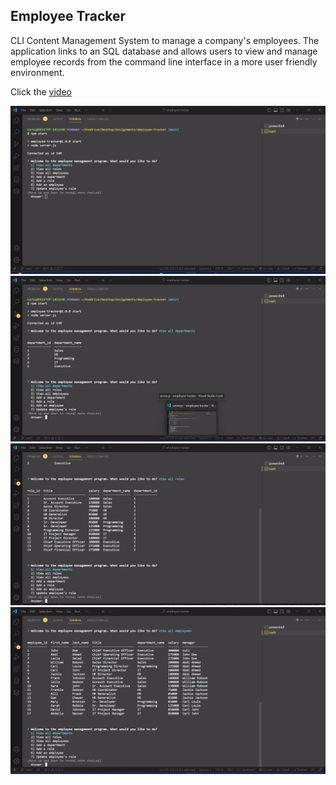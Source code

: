 ## Employee Tracker

CLI Content Management System to manage a company's employees. The application links to an SQL database and allows users to view and manage employee records from the command line interface in a more user friendly environment. <br>

Click the [video](https://drive.google.com/file/d/1RuKqt9hB6vpvUZEogbzEEPRJBd0zZhWk/view)

![alt image-1](/assets/images/image-1.png)
![alt image-1](/assets/images/image-2.png)
![alt image-1](/assets/images/image-3.png)
![alt image-1](/assets/images/image-4.png)
